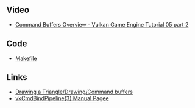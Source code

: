 ## Video
* [Command Buffers Overview - Vulkan Game Engine Tutorial 05 part 2](https://www.youtube.com/watch?v=_VOR6q3edig)

## Code
* [Makefile](https://drive.google.com/drive/folders/1v5GnxQn-a427wy4Mta4jN-B7sgEn2RXl)

## Links
* [Drawing a Triangle/Drawing/Command buffers](https://vulkan-tutorial.com/Drawing_a_triangle/Drawing/Command_buffers)
* [vkCmdBindPipeline(3) Manual Pagee](https://www.khronos.org/registry/vulkan/specs/1.2-extensions/man/html/vkCmdBindPipeline.html)
